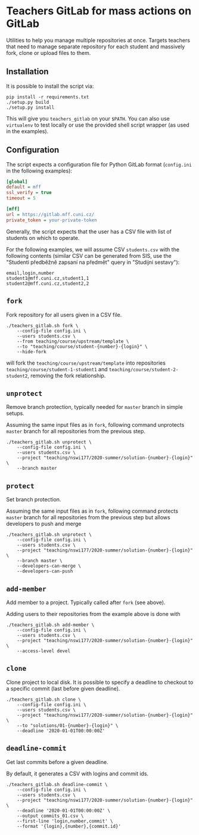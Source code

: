 # Teachers GitLab for mass actions on GitLab

Utilities to help you manage multiple repositories at once.
Targets teachers that need to manage separate repository for each
student and massively fork, clone or upload files to them.

## Installation

It is possible to install the script via:

```shell
pip install -r requirements.txt
./setup.py build
./setup.py install
```

This will give you `teachers_gitlab` on your `$PATH`. You can also
use `virtualenv` to test locally or use the provided shell script
wrapper (as used in the examples).

## Configuration

The script expects a configuration file for Python GitLab
format (`config.ini` in the following examples):

```ini
[global]
default = mff
ssl_verify = true
timeout = 5

[mff]
url = https://gitlab.mff.cuni.cz/
private_token = your-private-token
```

Generally, the script expects that the user has a CSV file with
list of students on which to operate.

For the following examples, we will assume CSV `students.csv` with
the following contents (similar CSV can be generated from SIS,
use the "Studenti předběžně zapsaní na předmět" query in
"Studijní sestavy"):

```csv
email,login,number
student1@mff.cuni.cz,student1,1
student2@mff.cuni.cz,student2,2
```

## `fork`

Fork repository for all users given in a CSV file.

```shell
./teachers_gitlab.sh fork \
    --config-file config.ini \
    --users students.csv \
    --from teaching/course/upstream/template \
    --to "teaching/course/student-{number}-{login}" \
    --hide-fork
```

will fork the `teaching/course/upstream/template` into
repositories `teaching/course/student-1-student1`
and `teaching/course/student-2-student2`, removing the
fork relationship.

## `unprotect`

Remove branch protection, typically needed for `master` branch
in simple setups.

Assuming the same input files as in `fork`, following command
unprotects `master` branch for all repositories from the previous
step.

```shell
./teachers_gitlab.sh unprotect \
    --config-file config.ini \
    --users students.csv \
    --project "teaching/nswi177/2020-summer/solution-{number}-{login}" \
    --branch master
```

## `protect`

Set branch protection.

Assuming the same input files as in `fork`, following command
protects `master` branch for all repositories from the previous
step but allows developers to push and merge

```shell
./teachers_gitlab.sh unprotect \
    --config-file config.ini \
    --users students.csv \
    --project "teaching/nswi177/2020-summer/solution-{number}-{login}" \
    --branch master \
    --developers-can-merge \
    --developers-can-push
```

## `add-member`

Add member to a project. Typically called after `fork` (see above).

Adding users to their repositories from the example above is done with

```shell
./teachers_gitlab.sh add-member \
    --config-file config.ini \
    --users students.csv \
    --project "teaching/nswi177/2020-summer/solution-{number}-{login}" \
    --access-level devel
```

## `clone`

Clone project to local disk. It is possible to specify a deadline to
checkout to a specific commit (last before given deadline).

```shell
./teachers_gitlab.sh clone \
    --config-file config.ini \
    --users students.csv \
    --project "teaching/nswi177/2020-summer/solution-{number}-{login}" \
    --to "solutions/01-{number}-{login}" \
    --deadline '2020-01-01T00:00:00Z'
```

## `deadline-commit`

Get last commits before a given deadline.

By default, it generates a CSV with logins and commit ids.

```shell
./teachers_gitlab.sh deadline-commit \
    --config-file config.ini \
    --users students.csv \
    --project "teaching/nswi177/2020-summer/solution-{number}-{login}" \
    --deadline '2020-01-01T00:00:00Z' \
    --output commits_01.csv \
    --first-line 'login,number,commit' \
    --format '{login},{number},{commit.id}'
```
